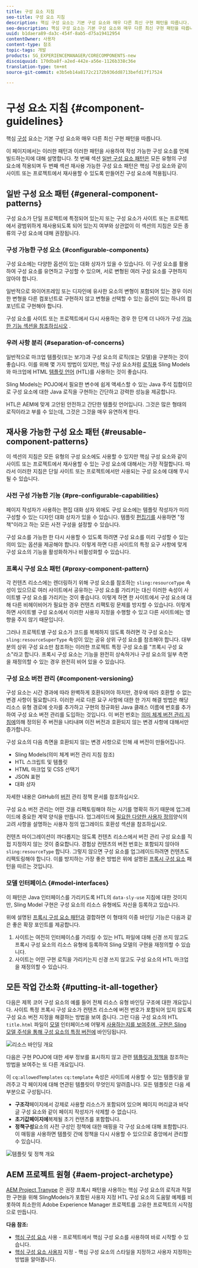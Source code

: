 ```yaml
---
title: 구성 요소 지침
seo-title: 구성 요소 지침
description: 핵심 구성 요소는 기본 구성 요소와 매우 다른 최신 구현 패턴을 따릅니다.
seo-description: 핵심 구성 요소는 기본 구성 요소와 매우 다른 최신 구현 패턴을 따릅니다.
uuid: b1daera89-da3c-454f-8ab5-d75a19412954
contentOwner: 사용자
content-type: 참조
topic-tags: 개발
products: SG_EXPERIENCEMANAGER/CORECOMPONENTS-new
discoiquuid: 170dba8f-a2ed-442e-a56e-1126b338c36e
translation-type: tm+mt
source-git-commit: e3b5eb14a8172c2172b936dd8713befd17f17524

---
```



# 구성 요소 지침 {#component-guidelines}

핵심 [구성](developing.md) 요소는 기본 구성 요소와 매우 다른 최신 구현 패턴을 따릅니다.

이 페이지에서는 이러한 패턴과 이러한 패턴을 사용하여 작성 가능한 구성 요소를 언제 빌드하는지에 대해 설명합니다. 첫 번째 섹션 [일반 구성 요소 패턴은](guidelines.md) 모든 유형의 구성 요소에 적용되며 두 번째 섹션 재사용 가능한 구성 요소 패턴은 [](guidelines.md) 핵심 구성 요소와 같이 사이트 또는 프로젝트에서 재사용할 수 있도록 만들어진 구성 요소에 적용됩니다.

## 일반 구성 요소 패턴 {#general-component-patterns}

구성 요소가 단일 프로젝트에 특정되어 있는지 또는 구성 요소가 사이트 또는 프로젝트에서 광범위하게 재사용되도록 되어 있는지 여부와 상관없이 이 섹션의 지침은 모든 종류의 구성 요소에 대해 권장됩니다.

### 구성 가능한 구성 요소 {#configurable-components}

구성 요소에는 다양한 옵션이 있는 대화 상자가 있을 수 있습니다. 이 구성 요소를 활용하여 구성 요소를 유연하고 구성할 수 있으며, 서로 변형된 여러 구성 요소를 구현하지 않아야 합니다.

일반적으로 와이어프레임 또는 디자인에 유사한 요소의 변형이 포함되어 있는 경우 이러한 변형을 다른 컴포넌트로 구현하지 않고 변형을 선택할 수 있는 옵션이 있는 하나의 컴포넌트로 구현해야 합니다.

구성 요소를 사이트 또는 프로젝트에서 다시 사용하는 경우 한 단계 더 나아가 구성 [가능한 기능 섹션을 참조하십시오](#pre-configurable-capabilities) .

### 우려 사항 분리 {#separation-of-concerns}

일반적으로 마크업 템플릿(또는 보기)과 구성 요소의 로직(또는 모델)을 구분하는 것이 좋습니다. 이를 위해 몇 가지 방법이 있지만, 핵심 구성 요소처럼 [로직용](https://sling.apache.org/documentation/bundles/models.html) Sling Models와 마크업에 HTML [템플릿 언어](https://helpx.adobe.com/experience-manager/htl/using/overview.html) (HTL)를 사용하는 것이 좋습니다.

Sling Models는 POJO에서 필요한 변수에 쉽게 액세스할 수 있는 Java 주석 집합이므로 구성 요소에 대한 Java 로직을 구현하는 간단하고 강력한 성능을 제공합니다.

HTL은 AEM에 맞게 고안된 안전하고 간단한 템플릿 언어입니다. 그것은 많은 형태의 로직이라고 부를 수 있는데, 그것은 그것을 매우 유연하게 한다.

## 재사용 가능한 구성 요소 패턴 {#reusable-component-patterns}

이 섹션의 지침은 모든 유형의 구성 요소에도 사용할 수 있지만 핵심 구성 요소와 같이 사이트 또는 프로젝트에서 재사용할 수 있는 구성 요소에 대해서는 가장 적절합니다. 따라서 이러한 지침은 단일 사이트 또는 프로젝트에서만 사용되는 구성 요소에 대해 무시될 수 있습니다.

### 사전 구성 가능한 기능 {#pre-configurable-capabilities}

페이지 작성자가 사용하는 편집 대화 상자 외에도 구성 요소에는 템플릿 작성자가 미리 구성할 수 있는 디자인 대화 상자가 있을 수 있습니다. 템플릿 [편집기를](https://helpx.adobe.com/experience-manager/6-5/sites/authoring/using/templates.html) 사용하면 "정책"이라고 하는 모든 사전 구성을 설정할 수 있습니다.

구성 요소를 가능한 한 다시 사용할 수 있도록 하려면 구성 요소를 미리 구성할 수 있는 의미 있는 옵션을 제공해야 합니다. 이렇게 하면 다른 사이트의 특정 요구 사항에 맞게 구성 요소의 기능을 활성화하거나 비활성화할 수 있습니다.

<!-- 

Comment Type: annotation
Last Modified By: ims-author-CE1E2CE451D1F0680A490D45@AdobeID
Last Modified Date: 2017-04-17T17:49:04.584-0400

Unclear how I can add my own capability toggle (for example, if i extend a component and want to toggle that extended functionality ... )

 -->

### 프록시 구성 요소 패턴 {#proxy-component-pattern}

각 컨텐츠 리소스에는 렌더링하기 위해 구성 요소를 참조하는 `sling:resourceType` 속성이 있으므로 여러 사이트에서 공유하는 구성 요소를 가리키는 대신 이러한 속성이 사이트별 구성 요소를 가리키는 것이 좋습니다. 이렇게 하면 한 사이트에서 구성 요소에 대해 다른 비헤이비어가 필요한 경우 컨텐츠 리팩토링 문제를 방지할 수 있습니다. 이렇게 하면 사이트별 구성 요소에서 이러한 사용자 지정을 수행할 수 있고 다른 사이트에는 영향을 주지 않기 때문입니다.

그러나 프로젝트별 구성 요소가 코드를 복제하지 않도록 하려면 각 구성 요소는 `sling:resourceSuperType` 속성이 있는 공유 상위 구성 요소를 참조해야 합니다. 대부분의 상위 구성 요소만 참조하는 이러한 프로젝트 특정 구성 요소를 "프록시 구성 요소"라고 합니다. 프록시 구성 요소는 기능을 완전히 상속하거나 구성 요소의 일부 측면을 재정의할 수 있는 경우 완전히 비어 있을 수 있습니다.

### 구성 요소 버전 관리 {#component-versioning}

구성 요소는 시간 경과에 따라 완벽하게 호환되어야 하지만, 경우에 따라 호환할 수 없는 변경 사항이 필요합니다. 이러한 서로 다른 요구 사항에 대한 한 가지 해결 방법은 해당 리소스 유형 경로에 숫자를 추가하고 구현의 정규화된 Java 클래스 이름에 번호를 추가하여 구성 요소 버전 관리를 도입하는 것입니다. 이 버전 번호는 [의미 체계 버전 관리 지침에](https://semver.org/)의해 정의된 주 버전을 나타내며 이전 버전과 호환되지 않는 변경 사항에 대해서만 증가합니다.

구성 요소의 다음 측면을 호환되지 않는 변경 사항으로 인해 새 버전이 만들어집니다.

* Sling Models(의미 체계 버전 관리 지침 참조)
* HTL 스크립트 및 템플릿
* HTML 마크업 및 CSS 선택기
* JSON 표현
* 대화 상자

자세한 내용은 GitHub의 [버전](https://github.com/adobe/aem-core-wcm-components/wiki/Versioning-Policies) 관리 정책 문서를 참조하십시오.

구성 요소 버전 관리는 어떤 것을 리팩토링해야 하는 시기를 명확히 하기 때문에 업그레이드에 중요한 계약 양식을 만듭니다. 업그레이드에 [필요한 다양한 사용자 정의](customizing.md#upgrade-compatibility-of-customizations)양식의 고려 사항을 설명하는 사용자 정의 업그레이드 호환성 섹션을 참조하십시오.

컨텐츠 마이그레이션이 까다롭지는 않도록 컨텐츠 리소스에서 버전 관리 구성 요소를 직접 지정하지 않는 것이 중요합니다. 경험상 컨텐츠의 버전 번호는 포함되지 않아야 `sling:resourceType` 합니다. 그렇지 않으면 구성 요소를 업그레이드하려면 컨텐츠도 리팩토링해야 합니다. 이를 방지하는 가장 좋은 방법은 위에 설명된 [프록시 구성 요소](#proxy-component-pattern) 패턴을 따르는 것입니다.

### 모델 인터페이스 {#model-interfaces}

이 패턴은 Java 인터페이스를 가리키도록 HTL의 `data-sly-use` 지침에 대한 것이지만, Sling Model 구현은 구성 요소의 리소스 유형에도 자신을 등록하고 있습니다.

위에 설명된 [프록시 구성 요소 패턴과](#proxy-component-pattern) 결합하면 이 형태의 이중 바인딩 기능은 다음과 같은 좋은 확장 포인트를 제공합니다.

1. 사이트는 여전히 인터페이스를 가리킬 수 있는 HTL 파일에 대해 신경 쓰지 않고도 프록시 구성 요소의 리소스 유형에 등록하여 Sling 모델의 구현을 재정의할 수 있습니다.
1. 사이트는 어떤 구현 로직을 가리키는지 신경 쓰지 않고도 구성 요소의 HTL 마크업을 재정의할 수 있습니다.

## 모든 작업 간소화 {#putting-it-all-together}

다음은 제목 코어 구성 요소의 예를 들어 전체 리소스 유형 바인딩 구조에 대한 개요입니다. 사이트 특정 프록시 구성 요소가 컨텐츠 리소스에 버전 번호가 포함되어 있지 않도록 구성 요소 버전 지정을 해결하는 방법을 보여 줍니다. 그런 다음 구성 요소의 HTL `title.html` 파일이 [모델](https://helpx.adobe.com/experience-manager/htl/using/overview.html) 인터페이스에 어떻게 [사용하는지를 보여주며, 구현은 Sling 모델 주석을 통해 구성 요소의 특정 버전에](https://sling.apache.org/documentation/bundles/models.html) 바인딩됩니다.

![리소스 바인딩 개요](assets/chlimage_1-32.png)

다음은 구현 POJO에 대한 세부 정보를 표시하지 않고 관련 [템플릿과 정책을](https://helpx.adobe.com/experience-manager/6-5/sites/developing/using/page-templates-editable.html) 참조하는 방법을 보여주는 또 다른 개요입니다.

이 `cq:allowedTemplates` `cq:template` 속성은 사이트에 사용할 수 있는 템플릿을 알려주고 각 페이지에 대해 연관된 템플릿이 무엇인지 알려줍니다. 모든 템플릿은 다음 세 부분으로 구성됩니다.

* **구조각**&#x200B;페이지에서 강제로 사용할 리소스가 포함되어 있으며 페이지 머리글과 바닥글 구성 요소와 같이 페이지 작성자가 삭제할 수 없습니다.
* **초기값페이지에**&#x200B;복제될 초기 컨텐츠를 포함합니다.
* **정책구성**&#x200B;요소의 사전 구성인 정책에 대한 매핑을 각 구성 요소에 대해 포함합니다. 이 매핑을 사용하면 템플릿 간에 정책을 다시 사용할 수 있으므로 중앙에서 관리할 수 있습니다.

![템플릿 및 정책 개요](assets/screen_shot_2018-12-07at093102.png)

## AEM 프로젝트 원형 {#aem-project-archetype}

[AEM Project Tranype](archetype.md) 은 권장 프록시 패턴을 사용하는 핵심 구성 요소의 로직과 적절한 구현을 위해 SlingModels가 포함된 사용자 지정 HTL 구성 요소의 도움말 예제를 비롯하여 최소한의 Adobe Experience Manager 프로젝트를 고유한 프로젝트의 시작점으로 만듭니다.

**다음 참조:**

* [핵심 구성 요소](using.md) 사용 - 프로젝트에서 핵심 구성 요소를 사용하여 바로 시작할 수 있습니다.
* [핵심 구성 요소 사용자](customizing.md) 지정 - 핵심 구성 요소의 스타일을 지정하고 사용자 지정하는 방법을 알아봅니다.
